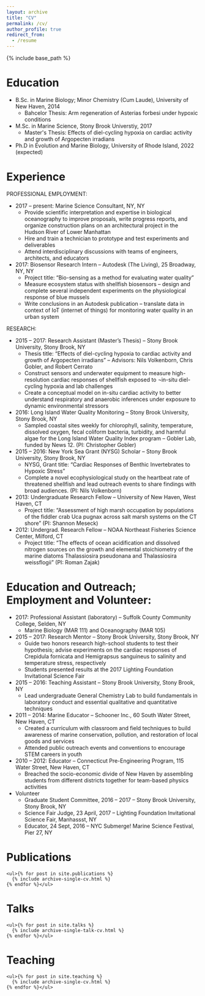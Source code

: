 ```yaml
---
layout: archive
title: "CV"
permalink: /cv/
author_profile: true
redirect_from:
  - /resume
---
```


{% include base_path %}

Education
======
* B.Sc. in Marine Biology; Minor Chemistry (Cum Laude), University of New Haven, 2014
  * Bahcelor Thesis: Arm regeneration of Asterias forbesi under hypoxic conditions
* M.Sc. in Marine Science, Stony Brook Universtiy, 2017
  * Master's Thesis: Effects of diel-cycling hypoxia on cardiac activity and growth of Argopecten irradians
* Ph.D in Evolution and Marine Biology, University of Rhode Island, 2022 (expected)

Experience
======
PROFESSIONAL EMPLOYMENT:
* 2017 – present: Marine Science Consultant, NY, NY
  *	Provide scientific interpretation and expertise in biological oceanography to improve proposals, write progress reports, and organize construction plans on an architectural project in the Hudson River of Lower Manhattan
  *	Hire and train a technician to prototype and test experiments and deliverables
  *	Attend interdisciplinary discussions with teams of engineers, architects, and educators
* 2017: Biosensor Research Intern – Autodesk (The Living), 25 Broadway, NY, NY
  *	Project title: “Bio-sensing as a method for evaluating water quality”
  *	Measure ecosystem status with shellfish biosensors – design and complete several independent experiments on the physiological response of blue mussels
  *	Write conclusions in an Autodesk publication – translate data in context of IoT (internet of things) for monitoring water quality in an urban system

RESEARCH:
* 2015 – 2017: Research Assistant (Master’s Thesis) – Stony Brook University, Stony Brook, NY
  *	Thesis title: “Effects of diel-cycling hypoxia to cardiac activity and growth of   Argopecten irradians” – Advisors: Nils Volkenborn, Chris Gobler, and Robert Cerrato
  *	Construct sensors and underwater equipment to measure high-resolution cardiac responses of shellfish exposed to ¬in-situ diel-cycling hypoxia and lab challenges
  *	Create a conceptual model on in-situ cardiac activity to better understand respiratory and anaerobic inferences under exposure to dynamic environmental stressors
* 2016: Long Island Water Quality Monitoring – Stony Brook University, Stony Brook, NY
  *	Sampled coastal sites weekly for chlorophyll, salinity, temperature, dissolved oxygen, fecal coliform bacteria, turbidity, and harmful algae for the Long Island Water Quality Index program – Gobler Lab, funded by News 12. (PI: Christopher Gobler)
* 2015 – 2016:  New York Sea Grant (NYSG) Scholar – Stony Brook University, Stony Brook, NY
  * NYSG, Grant title: “Cardiac Responses of Benthic Invertebrates to Hypoxic Stress”
  *	Complete a novel ecophysiological study on the heartbeat rate of threatened shellfish and lead outreach events to share findings with broad audiences. (PI: Nils Volkenborn)
* 2013: Undergraduate Research Fellow – University of New Haven, West Haven, CT
  *	Project title: “Assessment of high marsh occupation by populations of the fiddler crab Uca pugnax across salt marsh systems on the CT shore” (PI: Shannon Meseck)
* 2012: Undergrad. Research Fellow – NOAA Northeast Fisheries Science Center, Milford, CT
  *	Project title: “The effects of ocean acidification and dissolved nitrogen sources on the growth and elemental stoichiometry of the marine diatoms Thalassiosira pseudonana and Thalassiosira weissflogii” (PI: Roman Zajak)

Education and Outreach; Employment and Volunteer:
======
* 2017: Professional Assistant (laboratory) – Suffolk County Community College, Selden, NY
  *	Marine Biology (MAR 111) and Oceanography (MAR 105)
* 2015 – 2017: Research Mentor – Stony Brook University, Stony Brook, NY
  *	Guide two honors research high-school students to test their hypothesis; advise experiments on the cardiac responses of Crepidula fornicata and Hemigrapsus sanguineus to salinity and temperature stress, respectively
  *	Students presented results at the 2017 Lighting Foundation Invitational Science Fair
* 2015 – 2016: Teaching Assistant – Stony Brook University, Stony Brook, NY
  *	Lead undergraduate General Chemistry Lab to build fundamentals in laboratory conduct and essential qualitative and quantitative techniques
* 2011 – 2014: Marine Educator – Schooner Inc., 60 South Water Street, New Haven, CT
  *	Created a curriculum with classroom and field techniques to build awareness of marine conservation, pollution, and restoration of local goods and services
  *	Attended public outreach events and conventions to encourage STEM careers in youth
* 2010 – 2012:  Educator – Connecticut Pre-Engineering Program, 115 Water Street, New Haven, CT
  *	Breached the socio-economic divide of New Haven by assembling students from different districts together for team-based physics activities
* Volunteer
  * Graduate Student Committee, 2016 –  2017 – Stony Brook University, Stony Brook, NY
  * Science Fair Judge, 23 April, 2017   – Lighting Foundation Invitational Science Fair, Manhassst, NY
  * Educator, 24 Sept, 2016    – NYC Submerge! Marine Science Festival, Pier 27, NY

Publications
======
    <ul>{% for post in site.publications %}
      {% include archive-single-cv.html %}
    {% endfor %}</ul>

Talks
======
    <ul>{% for post in site.talks %}
      {% include archive-single-talk-cv.html %}
    {% endfor %}</ul>

Teaching
======
    <ul>{% for post in site.teaching %}
      {% include archive-single-cv.html %}
    {% endfor %}</ul>
